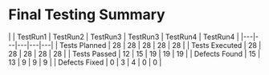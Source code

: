 # Final Testing Summary

|  | TestRun1 | TestRun2 | TestRun3 | TestRun3 | TestRun4 | TestRun4 |
|---|---|---|---|---|
| Tests Planned | 28 | 28 | 28 | 28 | 28 |
| Tests Executed | 28 | 28 | 28 | 28 | 28 |
| Tests Passed | 12 | 15 | 19 | 19 | 19 |
| Defects Found | 15 | 13 | 9 | 9 | 9 |
| Defects Fixed | 0 | 3 | 4 | 0 | 0 |
